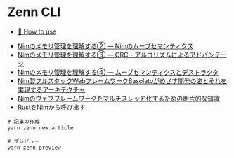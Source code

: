 # Zenn CLI

* [📘 How to use](https://zenn.dev/zenn/articles/zenn-cli-guide)

- [Nimのメモリ管理を理解する② ― Nimのムーブセマンティクス](./articles/af2b2b9f8fd890.md)  
- [Nimのメモリ管理を理解する③ ― ORC - アルゴリズムによるアドバンテージ](./articles/efffa86d9177b1.md)  
- [Nimのメモリ管理を理解する④ ― ムーブセマンティクスとデストラクタ](./articles/92bdd7afe1fc29.md)  
- [Nim製フルスタックWebフレームワークBasolatoがめざす開発の姿とそれを実現するアーキテクチャ](./articles/0e2dca3e13fcf5.md)  
- [Nimのウェブフレームワークをマルチスレッド化するための断片的な知識](./articles/354a8873832a12.md)
- [RustをNimから呼び出す](./articles/3db2134ff88763.md)

```
# 記事の作成
yarn zenn new:article

# プレビュー
yarn zenn preview
```
